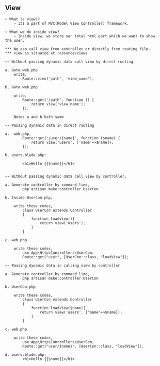 ## **View**

    ➢ What is view??
        ➾ Its a part of MVC(Model View Controller) framework. 

    ➢ What we do inside view?
        ➾ Inside view, we store our total html part which we want to show the user.

    *** We can call view from controller or directly from routing file.
    *** view is situated at resource/views

    ➢➢ Without passing dynamic data call view by direct routing, 

    a. Goto web.php
        write,  
            Route::view('path', 'view_name'); 

    b. Goto web.php

        write, 
            Route::get('/path', function () {
                return view('view_name');
            });

        Note: a and b both same

    ➢➢ Passing dynamic data in direct routing

    a.  web.php,
            Route::get('/user/{name}', function ($name) {
                return view('users', ['name'=>$name]);
            });

    b. users.blade.php:

            <h1>Hello {{$name}}</h1>


    ➢➢ Without passing dynamic data call view by controller,

    a. Generate controller by command line,
            php artisan make:controller UserCon

    b. Inside UserCon.php, 

        write these codes,
            class UserCon extends Controller
            {
                function loadView(){
                    return view('users');
                }
            }

    c. web.php

        write these codes,
            use App\Http\Controllers\UserCon;
            Route::get("user", [UserCon::class, "loadView"]);

    ➢➢ Passing dynamic data in calling view by controller 
    
    a. Generate controller by command line,
            php artisan make:controller UserCon

    b. UserCon.php 

        write these codes,
            class UserCon extends Controller
            {
                function loadView($name){
                    return view('users', ['name'=>$name]);
                }
            }

    c. web.php

        write these codes,
            use App\Http\Controllers\UserCon;
            Route::get("user/{name}", [UserCon::class, "loadView"]);
    
    d. users.blade.php:
            <h1>Hello {{$name}}</h1>

